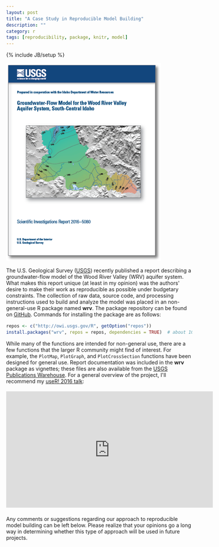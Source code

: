 ```yaml
---
layout: post
title: "A Case Study in Reproducible Model Building"
description: ""
category: r
tags: [reproducibility, package, knitr, model]
---
```

{% include JB/setup %}

![center](/figs/2016-08-04-wrv-case-study/fig1.png)

The U.S. Geological Survey ([USGS](https://www.usgs.gov/)) recently published a report describing a groundwater-flow model of the Wood River Valley (WRV) aquifer system.
What makes this report unique (at least in my opinion) was the authors' desire to make their work as reproducible as possible under budgetary constraints.
The collection of raw data, source code, and processing instructions used to build and analyze the model was placed in an non-general-use R package named **wrv**.
The package repository can be found on [GitHub](https://github.com/USGS-R/wrv).
Commands for installing the package are as follows:

```r
repos <- c("http://owi.usgs.gov/R", getOption("repos"))
install.packages("wrv", repos = repos, dependencies = TRUE)  # about 100 MB, so be patient
```

While many of the functions are intended for non-general use, there are a few functions that the larger R community might find of interest.
For example, the `PlotMap`, `PlotGraph`, and `PlotCrossSection` functions have been designed for general use.
Report documentation was included in the **wrv** package as vignettes; these files are also available from the
[USGS Publications Warehouse](http://dx.doi.org/10.3133/sir20165080).
For a general overview of the project, I'll recommend my
[useR! 2016 talk](https://channel9.msdn.com/Events/useR-international-R-User-conference/useR2016/A-Case-Study-in-Reproducible-Model-Building-Simulating-Groundwater-Flow-in-the-Wood-River-Valley-Aqu):

<div style="text-align:center;padding: 1% 0%;">
<iframe src="https://channel9.msdn.com/Events/useR-international-R-User-conference/useR2016/A-Case-Study-in-Reproducible-Model-Building-Simulating-Groundwater-Flow-in-the-Wood-River-Valley-Aqu/player" width="560" height="315" allowFullScreen frameBorder="0"></iframe>
</div>

Any comments or suggestions regarding our approach to reproducible model building can be left below.
Please realize that your opinions go a long way in determining whether this type of approach will be used in future projects.
